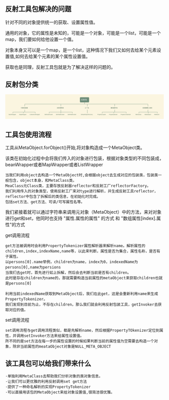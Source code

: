 ## 反射工具包解决的问题
针对不同的对象提供统一的获取、设置属性值。

通用的对象，它的属性是未知的，可能是一个对象，可能是一个list，可能是一个map，我们要如何给他设置一个值。

对象本身又可以是一个map，是一个list，这种情况下我们又如何去给某个元素设置值,如何去给某个元素的某个属性设置值。

获取也是同理，反射工具包就是为了解决这样的问题的。

## 反射包分类
![反射包分类图](./img/反射包分类图谱.png)


## 工具包使用流程

工具从MetaObject.forObject()开始,将对象构造成一个MetaObject类。

该类在初始化过程中会将我们传入的对象进行包装，根据对象类型的不同包装成，beanWrapper或者MapWrapper或者ListWrapper

    当我们利用object去构造一个MetaObject时,会根据object去生成对应的包装类，包装类一般包含，object本身，和MetaClass类。
    MeaClass元Class类，主要存放反射器reflector和反射工厂reflectorFactory。
    我们利用传入的对象类型，使用反射工厂来对type进行解析，并生成反射工具reflector，reflector中包含了拆解后的类信息，在初始化时完成。
    包括set方法、get方法、可读/可写属性名等。

我们紧接着就可以通过字符串来调用元对象（MetaObject）中的方法，来对对象进行get和set，他同时也支持 "属性.属性的属性" 的方式 和 "数组属性[index].属性"的方式

get调用流程

    get方法被调用时会利用PropertyTokenizer属性解析器来解析name。解析属性的children,index,indexName,name等，以此来判断，属性是否为集合，属性名称，是否有子属性。
    以persons[0].name举例，children为name，index为0，indexedName为persons[0],name为persions
    当我们去get时，首先进行如上拆解，然后会去判断当前是否有children。
    此时是存在children为name的，那就需要构造当前属性的metaObject来获取children也就是persons[0]

    利用当前indexedName获取到MetaObject后，我们在此get，这是会重新利用name来生成PropertyTokenizer。
    我们发现到目前为止，不存在children，那么我们就会利用反射包装工具，getInvoker去获取对应的值。

set调用流程 

    set调用流程与get调用流程类似，都是先解析name，然后根据PropertyTOkenizer定位到属性，并调用setInvoker方法来给属性设置值。
    所不同的是set方法在每一步的属性设置的时候如果判断当前的属性值为空需要去构造一个对象，除非当前属性的meataObject对象是NULL_META_OBJECT

## 该工具包可以给我们带来什么
    ·单独利用MetaClass去帮助我们分析对象的类对象信息。
    ·让我们可以更优雅的利用反射调用set get方法
    ·提供了一种命名解析的实现PropertyTokenizer
    ·可以直接用该包的MetaObject来给对象设置值,很简洁很优雅。